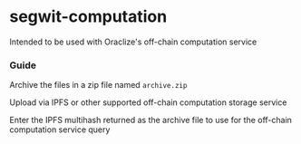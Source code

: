 # segwit-computation

Intended to be used with Oraclize's off-chain computation service

### Guide

Archive the files in a zip file named `archive.zip`

Upload via IPFS or other supported off-chain computation storage service

Enter the IPFS multihash returned as the archive file to use for the off-chain computation service query

